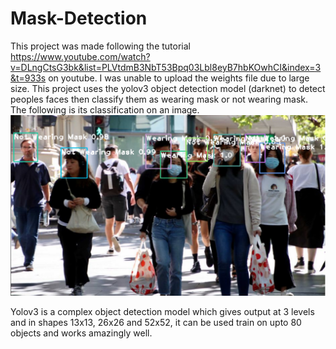 # Mask-Detection
This project was made following the tutorial https://www.youtube.com/watch?v=DLngCtsG3bk&list=PLVtdmB3NbT53Bpq03Lbl8eyB7hbKOwhCI&index=3&t=933s on youtube.
I was unable to upload the weights file due to large size.
This project uses the yolov3 object detection model (darknet) to detect peoples faces then classify them as wearing mask or not wearing mask.
The following is its classification on an image.
![alt text](https://github.com/shreeman1000/Mask-Detection/blob/master/result.jpg?raw=true)

Yolov3 is a complex object detection model which gives output at 3 levels and in shapes 13x13, 26x26 and 52x52, it can be used train on upto 80 objects and works amazingly well.
